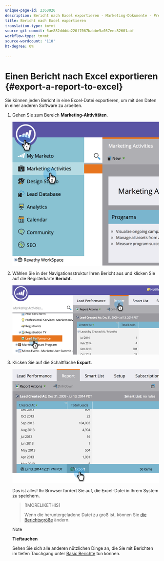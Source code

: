 ```yaml
---
unique-page-id: 2360020
description: Bericht nach Excel exportieren - Marketing-Dokumente - Produktdokumentation
title: Bericht nach Excel exportieren
translation-type: tm+mt
source-git-commit: 6ae882dddda220f7067babbe5a057eec82601abf
workflow-type: tm+mt
source-wordcount: '110'
ht-degree: 0%

---
```



# Einen Bericht nach Excel exportieren {#export-a-report-to-excel}

Sie können jeden Bericht in eine Excel-Datei exportieren, um mit den Daten in einer anderen Software zu arbeiten.

1. Gehen Sie zum Bereich **Marketing-Aktivitäten**.

   ![](assets/image2014-9-16-13-3a11-3a14.png)

1. Wählen Sie in der Navigationsstruktur Ihren Bericht aus und klicken Sie auf die Registerkarte **Bericht**.

   ![](assets/image2014-9-16-13-3a11-3a18.png)

1. Klicken Sie auf die Schaltfläche **Export**.

   ![](assets/image2014-9-16-13-3a11-3a21.png)

   Das ist alles! Ihr Browser fordert Sie auf, die Excel-Datei in Ihrem System zu speichern.

   >[!MORELIKETHIS]
   >
   >
   >
   >Wenn die heruntergeladene Datei zu groß ist, können Sie [die Berichtsgröße](../../../../product-docs/reporting/basic-reporting/editing-reports/configure-report-size.md) ändern.

   >[!NOTE]
   >
   >**Tieftauchen**
   >
   >
   >Sehen Sie sich alle anderen nützlichen Dinge an, die Sie mit Berichten im tiefen Tauchgang unter [Basic Berichte](https://docs.marketo.com/display/docs/basic+reporting) tun können.

